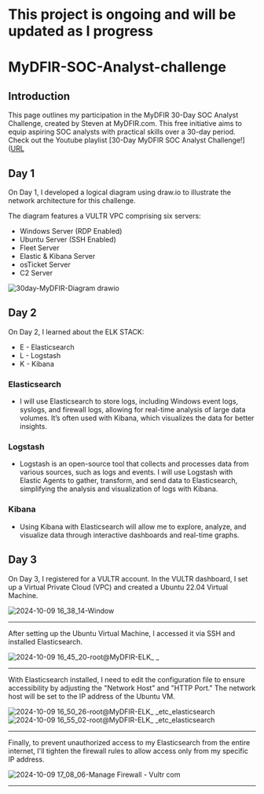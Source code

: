 # This project is ongoing and will be updated as I progress

# MyDFIR-SOC-Analyst-challenge

## Introduction

This page outlines my participation in the MyDFIR 30-Day SOC Analyst Challenge, created by Steven at MyDFIR.com. This free initiative aims to equip aspiring SOC analysts with practical skills over a 30-day period.
Check out the Youtube playlist [30-Day MyDFIR SOC Analyst Challenge!]([URL](https://www.youtube.com/watch?v=tXwMoBbrkYw&list=PLG6KGSNK4PuBb0OjyDIdACZnb8AoNBeq6&index=5)

## Day 1
On Day 1, I developed a logical diagram using draw.io to illustrate the network architecture for this challenge.

The diagram features a VULTR VPC comprising six servers:

- Windows Server (RDP Enabled)
- Ubuntu Server (SSH Enabled)
- Fleet Server
- Elastic & Kibana Server
- osTicket Server
- C2 Server

![30day-MyDFIR-Diagram drawio](https://github.com/user-attachments/assets/98019d97-aff6-4206-ad70-0665732799a6)

## Day 2
On Day 2, I learned about the ELK STACK:
- E - Elasticsearch
- L - Logstash
- K - Kibana

### Elasticsearch 
- I will use Elasticsearch to store logs, including Windows event logs, syslogs, and firewall logs, allowing for real-time analysis of large data volumes. It’s often used with Kibana, which visualizes the data for better insights.

### Logstash
- Logstash is an open-source tool that collects and processes data from various sources, such as logs and events. I will use Logstash with Elastic Agents to gather, transform, and send data to Elasticsearch, simplifying the analysis and visualization of logs with Kibana.

### Kibana
- Using Kibana with Elasticsearch will allow me to explore, analyze, and visualize data through interactive dashboards and real-time graphs.


## Day 3
On Day 3, I registered for a VULTR account. In the VULTR dashboard, I set up a Virtual Private Cloud (VPC) and created a Ubuntu 22.04 Virtual Machine.

![2024-10-09 16_38_14-Window](https://github.com/user-attachments/assets/e75c0d8c-5e7b-482e-9e7d-48cd7b2b574c)

---

After setting up the Ubuntu Virtual Machine, I accessed it via SSH and installed Elasticsearch.

![2024-10-09 16_45_20-root@MyDFIR-ELK_ _](https://github.com/user-attachments/assets/e461d8ec-8a5d-4f4b-9266-e3e2fe100a49)

---

With Elasticsearch installed, I need to edit the configuration file to ensure accessibility by adjusting the "Network Host" and "HTTP Port." The network host will be set to the IP address of the Ubuntu VM.

![2024-10-09 16_50_26-root@MyDFIR-ELK_ _etc_elasticsearch](https://github.com/user-attachments/assets/20331012-924f-492c-8add-84f4a25bb295)
![2024-10-09 16_55_02-root@MyDFIR-ELK_ _etc_elasticsearch](https://github.com/user-attachments/assets/40ed1fcf-31e4-4c0b-b1b7-a1cd48c8f30f)

---

Finally, to prevent unauthorized access to my Elasticsearch from the entire internet, I'll tighten the firewall rules to allow access only from my specific IP address.

![2024-10-09 17_08_06-Manage Firewall - Vultr com](https://github.com/user-attachments/assets/91d4a457-910f-44e2-8c0a-d3774e318ebc)

---

<!--Logs from the Windows and Ubuntu servers will be forwarded to the Elastic & Kibana server via designated agents.


---

<details>
<summary> </summary>
